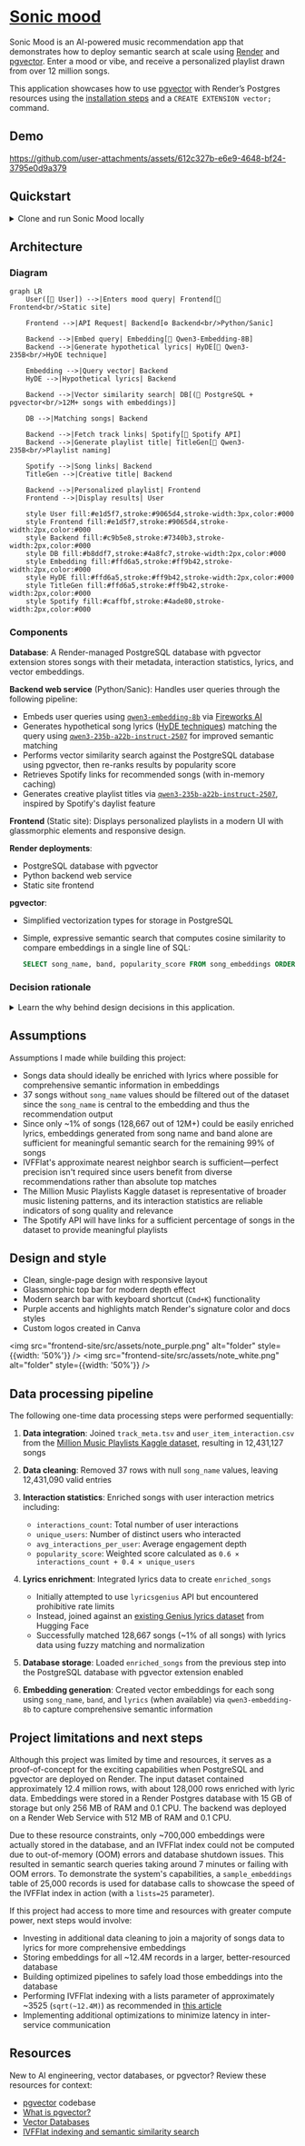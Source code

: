 # [Sonic mood](https://sonic-mood.onrender.com)

Sonic Mood is an AI-powered music recommendation app that demonstrates how to deploy semantic search at scale using [Render](https://render.com) and [pgvector](https://github.com/pgvector/pgvector). Enter a mood or vibe, and receive a personalized playlist drawn from over 12 million songs.

This application showcases how to use [pgvector](https://github.com/pgvector/pgvector) with Render’s Postgres resources using the [installation steps](https://github.com/pgvector/pgvector?tab=readme-ov-file#installation) and a `CREATE EXTENSION vector;` command.

## Demo

https://github.com/user-attachments/assets/612c327b-e6e9-4648-bf24-3795e0d9a379

## Quickstart

<details>

<summary>Clone and run Sonic Mood locally</summary>

### Prerequisites

- Python 3.9+
- Git
- [Render](https://render.com) account (free tier available)
- [Fireworks AI](https://fireworks.ai) account with billing enabled
- [Spotify Developer](https://developer.spotify.com) account (free)

### Steps

1. **Clone the repository**

   ```bash
   git clone https://github.com/shifraisaacs/sonic-mood.git
   cd sonic-mood
   ```

1. **Create a PostgreSQL database on Render**
   - Log in to your [Render Dashboard](https://dashboard.render.com/)
   - Click "New +" → "PostgreSQL"
   - Choose a name for your database
   - Select your preferred region
   - Choose the free tier or a paid plan
     - This project uses a Basic-256mb paid plan with 5 GB storage (~$7.50/month)
   - Click "Create Database"
   - Once created, copy the "External Database URL" from the database dashboard to use for local development
     - Once your backend service is deployed, replace that key with the "Internal Database URL"
     - Continue to use the external URL for data processing steps

1. **Set up Fireworks AI API key**
   - Sign up at [Fireworks AI](https://fireworks.ai)
   - **Important**: Enable billing in your account settings (required for API access)
   - Navigate to [API Keys](https://fireworks.ai/account/api-keys)
   - Click "Create API Key" and copy the generated key

1. **Set up Spotify API credentials**
   - Go to [Spotify Developer Dashboard](https://developer.spotify.com/dashboard)
   - Log in with your Spotify account
   - Click "Create app"
   - Fill in app name and description
   - Set "Redirect URI" to `http://localhost:8000` (or any valid URL)
   - Accept the terms and click "Save"
   - Copy your "Client ID" and "Client Secret"

1. **Configure environment variables**

   ```bash
   cd backend-web-service
   cp .env.example .env
   ```

   Edit the `.env` file and add your credentials:

   ```env
   FIREWORKS_API_KEY=your_actual_fireworks_api_key
   SPOTIFY_CLIENT_ID=your_actual_spotify_client_id
   SPOTIFY_CLIENT_SECRET=your_actual_spotify_client_secret
   POSTGRES_URL=your_render_external_database_url
   ```

1. **Run data processing steps:**
   - Run `data-processing/store_songs.py` to enrich the Kaggle song data and store it in PostgreSQL
   - Run `data-processing/generate_embeddings.py` to generate and store vector embeddings in PostgreSQL

1. **Install dependencies and run the backend**

   ```bash
   pip install -r requirements.txt
   python server.py
   ```

   The backend will start on `http://localhost:8000`

1. **(Optional) View logs**

   ```bash
   cd backend-web-service
   sanic server
   ```

1. **(Optional) Run the frontend locally**

   ```bash
   cd ../frontend-site
   npm install
   npm run dev
   ```

   The frontend will start on `http://localhost:5173`

For production deployment, see Render's documentation on deploying [web services](https://render.com/docs/web-services) and [static sites](https://render.com/docs/static-sites).

</details>

## Architecture

### Diagram

```mermaid
graph LR
    User([👤 User]) -->|Enters mood query| Frontend[🎨 Frontend<br/>Static site]
    
    Frontend -->|API Request| Backend[⚙️ Backend<br/>Python/Sanic]
    
    Backend -->|Embed query| Embedding[🤖 Qwen3-Embedding-8B]
    Backend -->|Generate hypothetical lyrics| HyDE[🤖 Qwen3-235B<br/>HyDE technique]
    
    Embedding -->|Query vector| Backend
    HyDE -->|Hypothetical lyrics| Backend
    
    Backend -->|Vector similarity search| DB[(💾 PostgreSQL + pgvector<br/>12M+ songs with embeddings)]
    
    DB -->|Matching songs| Backend
    
    Backend -->|Fetch track links| Spotify[🎵 Spotify API]
    Backend -->|Generate playlist title| TitleGen[🤖 Qwen3-235B<br/>Playlist naming]
    
    Spotify -->|Song links| Backend
    TitleGen -->|Creative title| Backend
    
    Backend -->|Personalized playlist| Frontend
    Frontend -->|Display results| User
    
    style User fill:#e1d5f7,stroke:#9065d4,stroke-width:3px,color:#000
    style Frontend fill:#e1d5f7,stroke:#9065d4,stroke-width:2px,color:#000
    style Backend fill:#c9b5e8,stroke:#7340b3,stroke-width:2px,color:#000
    style DB fill:#b8ddf7,stroke:#4a8fc7,stroke-width:2px,color:#000
    style Embedding fill:#ffd6a5,stroke:#ff9b42,stroke-width:2px,color:#000
    style HyDE fill:#ffd6a5,stroke:#ff9b42,stroke-width:2px,color:#000
    style TitleGen fill:#ffd6a5,stroke:#ff9b42,stroke-width:2px,color:#000
    style Spotify fill:#caffbf,stroke:#4ade80,stroke-width:2px,color:#000
```

### Components

**Database**: A Render-managed PostgreSQL database with pgvector extension stores songs with their metadata, interaction statistics, lyrics, and vector embeddings.

**Backend web service** (Python/Sanic): Handles user queries through the following pipeline:

- Embeds user queries using [`qwen3-embedding-8b`](https://huggingface.co/Qwen/Qwen3-Embedding-8B) via [Fireworks AI](https://fireworks.ai/)
- Generates hypothetical song lyrics ([HyDE techniques](https://milvus.io/ai-quick-reference/what-is-hyde-hypothetical-document-embeddings-and-when-should-i-use-it)) matching the query using [`qwen3-235b-a22b-instruct-2507`](https://huggingface.co/Qwen/Qwen3-235B-A22B-Instruct-2507) for improved semantic matching
- Performs vector similarity search against the PostgreSQL database using pgvector, then re-ranks results by popularity score
- Retrieves Spotify links for recommended songs (with in-memory caching)
- Generates creative playlist titles via [`qwen3-235b-a22b-instruct-2507`](https://huggingface.co/Qwen/Qwen3-235B-A22B-Instruct-2507), inspired by Spotify's daylist feature

**Frontend** (Static site): Displays personalized playlists in a modern UI with glassmorphic elements and responsive design.

**Render deployments**:

- PostgreSQL database with pgvector
- Python backend web service
- Static site frontend

**pgvector**:

- Simplified vectorization types for storage in PostgreSQL
- Simple, expressive semantic search that computes cosine similarity to compare embeddings in a single line of SQL:

   ```sql
   SELECT song_name, band, popularity_score FROM song_embeddings ORDER BY embedding <=> :embedding LIMIT :limit;
   ```

### Decision rationale

<details>

<summary>Learn the why behind design decisions in this application.</summary>

#### Why Fireworks AI?

Fireworks AI provides enterprise-grade inference infrastructure optimized for speed and reliability. With sub-second response times for both embeddings and LLM generation, it ensures a responsive user experience for real-time music recommendations. Competitive pricing and generous rate limits made it feasible to process embeddings for millions of songs during the data preparation phase.

#### Why Qwen models?

The Qwen model family excels at both embedding generation and creative text generation. `qwen3-embedding-8b` produces high-quality 8192-dimensional embeddings that effectively capture semantic meaning in song metadata and lyrics, while remaining more cost-effective than alternatives like OpenAI's embedding models. For text generation, `qwen3-235b-a22b-instruct-2507` provides the creative reasoning needed to generate hypothetical song lyrics and witty playlist titles. Using models from the same family ensures consistent semantic understanding across embedding and generation tasks.

#### Why HyDE (hypothetical document embeddings)?

HyDE significantly improves semantic search accuracy by bridging the gap between user intent and database representation. When a user searches for "songs about feeling lost in a big city," their query embedding may not closely match actual song lyrics about urban isolation. By first generating hypothetical song lyrics that capture the desired vibe, then embedding those lyrics, we create a query representation that's semantically closer to target songs. This implementation combines direct query embeddings with HyDE embeddings to balance precision and diversity.

#### Why pgvector for semantic search?

pgvector integrates vector similarity search directly into PostgreSQL, eliminating the need for a separate vector database. This simplifies the architecture, reduces operational overhead, and allows seamless joins between vector similarity results and relational data like interaction statistics. Since Render natively supports PostgreSQL with pgvector, it provides a cost-effective solution that scales well for 12+ million song embeddings while maintaining query performance.

#### Why IVFFlat for the `song_embeddings` index (instead of HNSW or similar)?

IVFFlat provides the optimal balance of speed, accuracy, and resource usage for this dataset size. With 12+ million songs, HNSW would require significantly more memory (storing the full graph structure) and longer index build times. IVFFlat's inverted file approach clusters vectors into lists, enabling fast approximate nearest neighbor search with lower memory overhead. Since music recommendations benefit from diverse results rather than absolute precision, IVFFlat's recall-speed tradeoff is ideal—it returns relevant matches quickly while using less memory and supporting faster insertions when adding new songs.

#### Why Polars for data processing?

Polars offers dramatically faster data processing than pandas, especially for the 12+ million song dataset. Its lazy evaluation and query optimization enable efficient joins, aggregations, and transformations without loading entire datasets into memory.

#### Why Sanic for the backend?

Sanic is a production-ready async Python web framework that efficiently handles concurrent requests—essential for an app making multiple sequential API calls per request (HyDE generation, embeddings, database queries, playlist naming, and Spotify lookups). Its async/await support keeps the backend responsive during I/O operations. The lightweight framework also starts quickly on Render's infrastructure and consumes fewer resources than heavier alternatives like Django.

#### Why cache Spotify links?

The Spotify API imposes rate limits and adds latency to each request. Since popular songs appear more frequently in recommendations, caching links in memory (as a simple dictionary) dramatically improves response times for subsequent requests and reduces unnecessary API calls. This straightforward optimization accelerates the user experience without requiring a separate caching layer like Redis.

#### Why upload embeddings to the database in incremental batches?

Data processing uploads local cached embeddings in chunks of 5,000. This is done out of necessity given the constraint of over 12.4M records in the dataset, high-dimensional embedding data types, and only a few days to complete the project. The sonic mood application will immediately work while allowing the pool of available songs to expand as more embeddings are loaded into the vector store incrementally.

</details>

## Assumptions

Assumptions I made while building this project:

- Songs data should ideally be enriched with lyrics where possible for comprehensive semantic information in embeddings
- 37 songs without `song_name` values should be filtered out of the dataset since the `song_name` is central to the embedding and thus the recommendation output
- Since only ~1% of songs (128,667 out of 12M+) could be easily enriched lyrics, embeddings generated from song name and band alone are sufficient for meaningful semantic search for the remaining 99% of songs
- IVFFlat's approximate nearest neighbor search is sufficient—perfect precision isn't required since users benefit from diverse recommendations rather than absolute top matches
- The Million Music Playlists Kaggle dataset is representative of broader music listening patterns, and its interaction statistics are reliable indicators of song quality and relevance
- The Spotify API will have links for a sufficient percentage of songs in the dataset to provide meaningful playlists

## Design and style

- Clean, single-page design with responsive layout
- Glassmorphic top bar for modern depth effect
- Modern search bar with keyboard shortcut (`Cmd+K`) functionality
- Purple accents and highlights match Render's signature color and docs styles
- Custom logos created in Canva

<img src="frontend-site/src/assets/note_purple.png" alt="folder" style={{width: '50%'}} />
<img src="frontend-site/src/assets/note_white.png" alt="folder" style={{width: '50%'}} />

## Data processing pipeline

The following one-time data processing steps were performed sequentially:

1. **Data integration**: Joined `track_meta.tsv` and `user_item_interaction.csv` from the [Million Music Playlists Kaggle dataset](https://www.kaggle.com/datasets/usasha/million-music-playlists/data), resulting in 12,431,127 songs

1. **Data cleaning**: Removed 37 rows with null `song_name` values, leaving 12,431,090 valid entries

1. **Interaction statistics**: Enriched songs with user interaction metrics including:
   - `interactions_count`: Total number of user interactions
   - `unique_users`: Number of distinct users who interacted
   - `avg_interactions_per_user`: Average engagement depth
   - `popularity_score`: Weighted score calculated as `0.6 × interactions_count + 0.4 × unique_users`

1. **Lyrics enrichment**: Integrated lyrics data to create `enriched_songs`
   - Initially attempted to use `lyricsgenius` API but encountered prohibitive rate limits
   - Instead, joined against an [existing Genius lyrics dataset](https://huggingface.co/datasets/sebastiandizon/genius-song-lyrics) from Hugging Face
   - Successfully matched 128,667 songs (~1% of all songs) with lyrics data using fuzzy matching and normalization

1. **Database storage**: Loaded `enriched_songs` from the previous step into the PostgreSQL database with pgvector extension enabled

1. **Embedding generation**: Created vector embeddings for each song using `song_name`, `band`, and `lyrics` (when available) via `qwen3-embedding-8b` to capture comprehensive semantic information

## Project limitations and next steps

Although this project was limited by time and resources, it serves as a proof-of-concept for the exciting capabilities when PostgreSQL and pgvector are deployed on Render. The input dataset contained approximately 12.4 million rows, with about 128,000 rows enriched with lyric data. Embeddings were stored in a Render Postgres database with 15 GB of storage but only 256 MB of RAM and 0.1 CPU. The backend was deployed on a Render Web Service with 512 MB of RAM and 0.1 CPU.

Due to these resource constraints, only ~700,000 embeddings were actually stored in the database, and an IVFFlat index could not be computed due to out-of-memory (OOM) errors and database shutdown issues. This resulted in semantic search queries taking around 7 minutes or failing with OOM errors. To demonstrate the system's capabilities, a `sample_embeddings` table of 25,000 records is used for database calls to showcase the speed of the IVFFlat index in action (with a `lists=25` parameter).

If this project had access to more time and resources with greater compute power, next steps would involve:
- Investing in additional data cleaning to join a majority of songs data to lyrics for more comprehensive embeddings
- Storing embeddings for all ~12.4M records in a larger, better-resourced database
- Building optimized pipelines to safely load those embeddings into the database
- Performing IVFFlat indexing with a lists parameter of approximately ~3525 (`sqrt(~12.4M)`) as recommended in [this article](https://www.tigerdata.com/blog/nearest-neighbor-indexes-what-are-ivfflat-indexes-in-pgvector-and-how-do-they-work)
- Implementing additional optimizations to minimize latency in inter-service communication

## Resources

New to AI engineering, vector databases, or pgvector? Review these resources for context:

- [pgvector](https://github.com/pgvector/pgvector) codebase
- [What is pgvector?](https://supabase.com/docs/guides/database/extensions/pgvector?queryGroups=database-method&database-method=dashboard)
- [Vector Databases](https://www.pinecone.io/learn/vector-database/)
- [IVFFlat indexing and semantic similarity search](https://www.tigerdata.com/blog/nearest-neighbor-indexes-what-are-ivfflat-indexes-in-pgvector-and-how-do-they-work#what-are-ivfflat-indexes)
